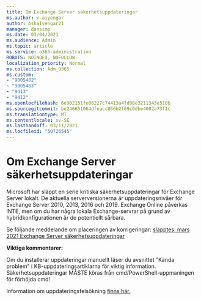 ```yaml
---
title: Om Exchange Server säkerhetsuppdateringar
ms.author: v-aiyengar
author: AshaIyengar21
manager: dansimp
ms.date: 03/04/2021
ms.audience: Admin
ms.topic: article
ms.service: o365-administration
ROBOTS: NOINDEX, NOFOLLOW
localization_priority: Normal
ms.collection: Adm_O365
ms.custom:
- "9005482"
- "9005483"
- "9413"
- "9412"
ms.openlocfilehash: 6e902151fe06227c74413a4fd98e3211343e510b
ms.sourcegitcommit: be246651064dfeacc866b2f69c0dbe4002a73f1c
ms.translationtype: MT
ms.contentlocale: sv-SE
ms.lasthandoff: 03/11/2021
ms.locfileid: "50726545"
---
```

# <a name="about-exchange-server-security-updates"></a>Om Exchange Server säkerhetsuppdateringar

Microsoft har släppt en serie kritiska säkerhetsuppdateringar för Exchange Server lokalt. De aktuella serverversionerna är uppdateringsnivåer för Exchange Server 2010, 2013, 2016 och 2019. Exchange Online påverkas INTE, men om du har några lokala Exchange-servrar på grund av hybridkonfigurationen är de potentiellt sårbara.

Se följande meddelande om placeringen av korrigeringar: [släpptes: mars 2021 Exchange Server säkerhetsuppdateringar](https://techcommunity.microsoft.com/t5/exchange-team-blog/released-march-2021-exchange-server-security-updates/ba-p/2175901)

**Viktiga kommentarer:**

Om du installerar uppdateringar manuellt läser du avsnittet "Kända problem" i KB-uppdateringsartiklarna för viktig information. Säkerhetsuppdateringar MÅSTE köras från cmd/PowerShell-uppmaningen för förhöjda cmd!

Information om uppdateringsfelsökning [finns här.](https://aka.ms/exupdatefaq)
